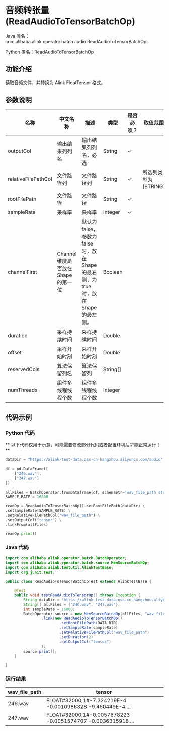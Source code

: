 # 音频转张量 (ReadAudioToTensorBatchOp)
Java 类名：com.alibaba.alink.operator.batch.audio.ReadAudioToTensorBatchOp

Python 类名：ReadAudioToTensorBatchOp


## 功能介绍

读取音频文件，并转换为 Alink FloatTensor 格式。

## 参数说明

| 名称 | 中文名称 | 描述 | 类型 | 是否必须？ | 取值范围 | 默认值 |
| --- | --- | --- | --- | --- | --- | --- |
| outputCol | 输出结果列列名 | 输出结果列列名，必选 | String | ✓ |  |  |
| relativeFilePathCol | 文件路径列 | 文件路径列 | String | ✓ | 所选列类型为 [STRING] |  |
| rootFilePath | 文件路径 | 文件路径 | String | ✓ |  |  |
| sampleRate | 采样率 | 采样率 | Integer | ✓ |  |  |
| channelFirst | Channel维度是否放在Shape的第一位 | 默认为false，参数为false时，放在Shape的最右侧，为true时，放在Shape的最左侧。 | Boolean |  |  | false |
| duration | 采样持续时间 | 采样持续时间 | Double |  |  |  |
| offset | 采样开始时刻 | 采样开始时刻 | Double |  |  | 0.0 |
| reservedCols | 算法保留列名 | 算法保留列 | String[] |  |  | null |
| numThreads | 组件多线程线程个数 | 组件多线程线程个数 | Integer |  |  | 1 |

## 代码示例

### Python 代码

** 以下代码仅用于示意，可能需要修改部分代码或者配置环境后才能正常运行！**

```python
dataDir = "https://alink-test-data.oss-cn-hangzhou.aliyuncs.com/audio";
   
df = pd.DataFrame([
    ["246.wav"],
    ["247.wav"]
])

allFiles = BatchOperator.fromDataframe(df, schemaStr='wav_file_path string')
SAMPLE_RATE = 16000

readOp = ReadAudioToTensorBatchOp().setRootFilePath(dataDir) \
.setSampleRate(SAMPLE_RATE) \
.setRelativeFilePathCol("wav_file_path") \
.setOutputCol("tensor") \
.linkFrom(allFiles)

readOp.print()
```

### Java 代码

```java
import com.alibaba.alink.operator.batch.BatchOperator;
import com.alibaba.alink.operator.batch.source.MemSourceBatchOp;
import com.alibaba.alink.testutil.AlinkTestBase;
import org.junit.Test;

public class ReadAudioToTensorBatchOpTest extends AlinkTestBase {

	@Test
	public void testReadAudioToTensorOp() throws Exception {
		String dataDir = "https://alink-test-data.oss-cn-hangzhou.aliyuncs.com/audio";
		String[] allFiles = {"246.wav", "247.wav"};
		int sampleRate = 16000;
		BatchOperator source = new MemSourceBatchOp(allFiles, "wav_file_path")
				.link(new ReadAudioToTensorBatchOp()
						.setRootFilePath(DATA_DIR)
						.setSampleRate(sampleRate)
						.setRelativeFilePathCol("wav_file_path")
						.setDuration(2)
						.setOutputCol("tensor")
				);
		source.print();
	}

}
```

### 运行结果

wav_file_path|tensor
-------------|------
246.wav|FLOAT#32000,1#-7.324219E-4 -0.0010986328 -9.460449E-4 ...
247.wav|FLOAT#32000,1#-0.0057678223 -0.0051574707 -0.0036315918 ...
